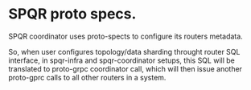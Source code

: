 # SPQR proto specs.


SPQR coordinator uses proto-spects to configure its routers metadata.

So, when user configures topology/data sharding throught router SQL interface, in
spqr-infra and spqr-coordinator setups, this SQL will be translated to proto-grpc coordinator call, which will then issue another proto-gprc calls to all other routers in a system. 
